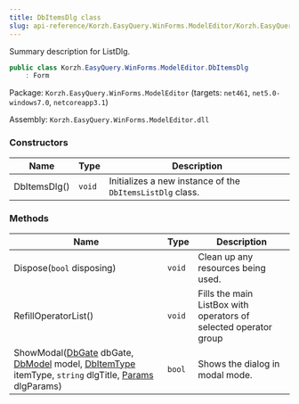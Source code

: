 ```yaml
---
title: DbItemsDlg class
slug: api-reference/Korzh.EasyQuery.WinForms.ModelEditor/Korzh.EasyQuery.WinForms.ModelEditor namespace/dbitemsdlg-class
---
```



Summary description for ListDlg.
```csharp
public class Korzh.EasyQuery.WinForms.ModelEditor.DbItemsDlg
    : Form

```
Package: `Korzh.EasyQuery.WinForms.ModelEditor` (targets: `net461`, `net5.0-windows7.0`, `netcoreapp3.1`)

Assembly: `Korzh.EasyQuery.WinForms.ModelEditor.dll`

### Constructors

| Name | Type | Description | 
| --- | --- | --- | 
| DbItemsDlg() | `void` | Initializes a new instance of the `DbItemsListDlg` class. | 


### Methods

| Name | Type | Description | 
| --- | --- | --- | 
| Dispose(`bool` disposing) | `void` | Clean up any resources being used. | 
| RefillOperatorList() | `void` | Fills the main ListBox with operators of selected operator group | 
| ShowModal([DbGate](/api-reference/korzh-easyquery-db/korzh-easyquery-db-namespace/dbgate-class) dbGate, [DbModel](/api-reference/korzh-easyquery-db/korzh-easyquery-db-namespace/dbmodel-class) model, [DbItemType](/api-reference/korzh-easyquery-winforms-modeleditor/korzh-easyquery-winforms-modeleditor-namespace/dbitemtype-enum) itemType, `string` dlgTitle, [Params](/api-reference/korzh-easyquery-winforms-modeleditor/korzh-easyquery-winforms-modeleditor-namespace/dbitemsdlg-params-class) dlgParams) | `bool` | Shows the dialog in modal mode. |